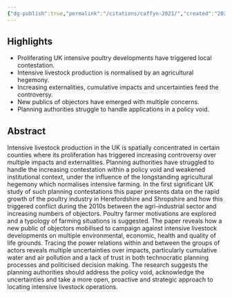 ```yaml
---
{"dg-publish":true,"permalink":"/citations/caffyn-2021/","created":"2025-10-23T17:42:46.328+01:00","updated":"2025-10-23T18:12:10.244+01:00"}
---
```


## Highlights
*   Proliferating UK intensive poultry developments have triggered local contestation.
*   Intensive livestock production is normalised by an agricultural hegemony.
*   Increasing externalities, cumulative impacts and uncertainties feed the controversy.
*   New publics of objectors have emerged with multiple concerns.
*   Planning authorities struggle to handle applications in a policy void.

## Abstract
Intensive livestock production in the UK is spatially concentrated in certain counties where its proliferation has triggered increasing controversy over multiple impacts and externalities. Planning authorities have struggled to handle the increasing contestation within a policy void and weakened institutional context, under the influence of the longstanding agricultural hegemony which normalises intensive farming. In the first significant UK study of such planning contestations this paper presents data on the rapid growth of the poultry industry in Herefordshire and Shropshire and how this triggered conflict during the 2010s between the agri-industrial sector and increasing numbers of objectors. Poultry farmer motivations are explored and a typology of farming situations is suggested. The paper reveals how a new public of objectors mobilised to campaign against intensive livestock developments on multiple environmental, economic, health and quality of life grounds. Tracing the power relations within and between the groups of actors reveals multiple uncertainties over impacts, particularly cumulative water and air pollution and a lack of trust in both technocratic planning processes and politicised decision making. The research suggests the planning authorities should address the policy void, acknowledge the uncertainties and take a more open, proactive and strategic approach to locating intensive livestock operations.
